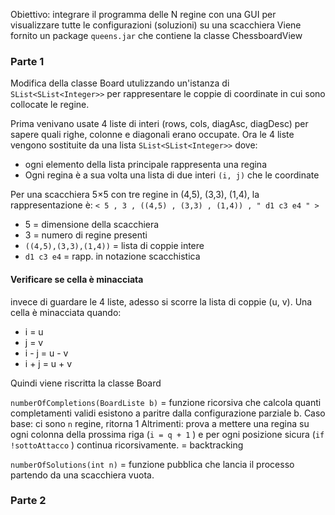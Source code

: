 Obiettivo: integrare il programma delle N regine con una GUI per visualizzare tutte le configurazioni (soluzioni) su una scacchiera
Viene fornito un package `queens.jar` che contiene la classe ChessboardView




### Parte 1
Modifica della classe Board utulizzando un'istanza di `SList<SList<Integer>>` per rappresentare le coppie di coordinate in cui sono collocate le regine. 

Prima venivano usate 4 liste di interi (rows, cols, diagAsc, diagDesc) per sapere quali righe, colonne e diagonali erano occupate. 
Ora le 4 liste vengono sostituite da una lista `SList<SList<Integer>>` dove: 
- ogni elemento della lista principale rappresenta una regina
- Ogni regina è a sua volta una lista di due interi `(i, j)` che le coordinate

Per una scacchiera 5×5 con tre regine in (4,5), (3,3), (1,4), la rappresentazione è:
`< 5 , 3 , ((4,5) , (3,3) , (1,4)) , " d1 c3 e4 " >`
 - 5 = dimensione della scacchiera
 - 3 = numero di regine presenti
 - `((4,5),(3,3),(1,4))` = lista di coppie intere
 - `d1 c3 e4` = rapp. in notazione scacchistica

#### Verificare se cella è minacciata
invece di guardare le 4 liste, adesso si scorre la lista di coppie (u, v). Una cella è minacciata quando: 
- i = u
- j = v
- i - j = u - v
- i + j = u + v

Quindi viene riscritta la classe Board 

`numberOfCompletions(BoardListe b)` = funzione ricorsiva che calcola quanti completamenti validi esistono a paritre dalla configurazione parziale b.
Caso base: ci sono `n` regine, ritorna 1
Altrimenti: prova a mettere una regina su ogni colonna della prossima riga (`i = q + 1` ) e per ogni posizione sicura (`if !sottoAttacco` ) continua ricorsivamente. 
= backtracking

`numberOfSolutions(int n)` = funzione pubblica che lancia il processo partendo da una scacchiera vuota. 

### Parte 2
